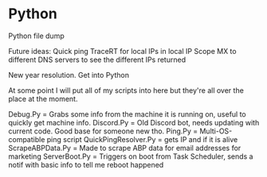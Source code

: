 # Python
Python file dump

Future ideas:
Quick ping TraceRT for local IPs in local IP Scope
MX to different DNS servers to see the different IPs returned


New year resolution. Get into Python

At some point I will put all of my scripts into here but they're all over the place at the moment.


Debug.Py = Grabs some info from the machine it is running on, useful to quickly get machine info.
Discord.Py = Old Discord bot, needs updating with current code. Good base for someone new tho.
Ping.Py = Multi-OS-compatible ping script
QuickPingResolver.Py = gets IP and if it is alive
ScrapeABPData.Py = Made to scrape ABP data for email addresses for marketing
ServerBoot.Py = Triggers on boot from Task Scheduler, sends a notif with basic info to tell me reboot happened
